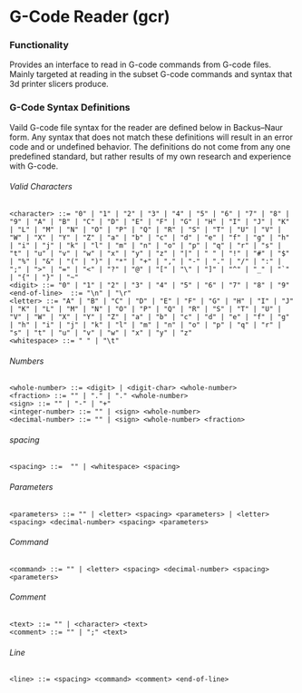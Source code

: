 # G-Code Reader (gcr)

### Functionality
Provides an interface to read in G-code commands from G-code files. Mainly targeted at reading in the subset G-code commands and syntax that 3d printer slicers produce.

### G-Code Syntax Definitions
Vaild G-code file syntax for the reader are defined below in Backus–Naur form. Any syntax that does not match these definitions will result in an error code and or undefined behavior. The definitions do not come from any one predefined standard, but rather results of my own research and experience with G-code.

###### Valid Characters
```
<character> ::= "0" | "1" | "2" | "3" | "4" | "5" | "6" | "7" | "8" | "9" | "A" | "B" | "C" | "D" | "E" | "F" | "G" | "H" | "I" | "J" | "K" | "L" | "M" | "N" | "O" | "P" | "Q" | "R" | "S" | "T" | "U" | "V" | "W" | "X" | "Y" | "Z" | "a" | "b" | "c" | "d" | "e" | "f" | "g" | "h" | "i" | "j" | "k" | "l" | "m" | "n" | "o" | "p" | "q" | "r" | "s" | "t" | "u" | "v" | "w" | "x" | "y" | "z" | "|" | " " | "!" | "#" | "$" | "%" | "&" | "(" | ")" | "*" | "+" | "," | "-" | "." | "/" | ":" | ";" | ">" | "=" | "<" | "?" | "@" | "[" | "\" | "]" | "^" | "_" | "`" | "{" | "}" | "~"
<digit> ::= "0" | "1" | "2" | "3" | "4" | "5" | "6" | "7" | "8" | "9"
<end-of-line>  ::= "\n" | "\r"
<letter> ::= "A" | "B" | "C" | "D" | "E" | "F" | "G" | "H" | "I" | "J" | "K" | "L" | "M" | "N" | "O" | "P" | "Q" | "R" | "S" | "T" | "U" | "V" | "W" | "X" | "Y" | "Z" | "a" | "b" | "c" | "d" | "e" | "f" | "g" | "h" | "i" | "j" | "k" | "l" | "m" | "n" | "o" | "p" | "q" | "r" | "s" | "t" | "u" | "v" | "w" | "x" | "y" | "z"
<whitespace> ::= " " | "\t"
```

###### Numbers
```
<whole-number> ::= <digit> | <digit-char> <whole-number>
<fraction> ::= "" | "." | "." <whole-number>
<sign> ::= "" | "-" | "+"
<integer-number> ::= "" | <sign> <whole-number>
<decimal-number> ::= "" | <sign> <whole-number> <fraction>
```

###### spacing
```
<spacing> ::=  "" | <whitespace> <spacing>
```

###### Parameters
```
<parameters> ::= "" | <letter> <spacing> <parameters> | <letter> <spacing> <decimal-number> <spacing> <parameters>
```

###### Command
```
<command> ::= "" | <letter> <spacing> <decimal-number> <spacing> <parameters>
```

###### Comment
```
<text> ::= "" | <character> <text>
<comment> ::= "" | ";" <text>
```

###### Line
```
<line> ::= <spacing> <command> <comment> <end-of-line>
```
